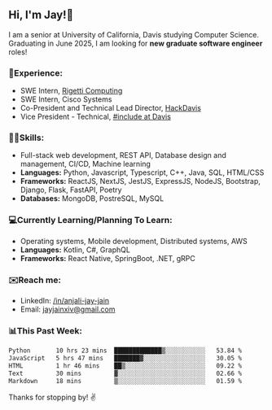 ## Hi, I'm Jay!👋
I am a senior at University of California, Davis studying Computer Science. Graduating in June 2025, I am looking for **new graduate software engineer** roles!

### 💼Experience:
- SWE Intern, [Rigetti Computing](https://www.rigetti.com/)
- SWE Intern, Cisco Systems
- Co-President and Technical Lead Director, [HackDavis](https://hackdavis.io/about-us)
- Vice President - Technical, [#include at Davis](https://includedavis.com/)

### 🧑‍💻Skills:
- Full-stack web development, REST API, Database design and management, CI/CD, Machine learning
- **Languages:** Python, Javascript, Typescript, C++, Java, SQL, HTML/CSS
- **Frameworks:** ReactJS, NextJS, JestJS, ExpressJS, NodeJS, Bootstrap, Django, Flask, FastAPI, Poetry
- **Databases:** MongoDB, PostreSQL, MySQL

### 💻Currently Learning/Planning To Learn:
- Operating systems, Mobile development, Distributed systems, AWS
- **Languages:** Kotlin, C#, GraphQL
- **Frameworks:** React Native, SpringBoot, .NET, gRPC

### ✉️Reach me:
- LinkedIn: [/in/anjali-jay-jain](https://www.linkedin.com/in/anjali-jay-jain)
- Email: [jayjainxiv@gmail.com](mailto:jayjainxiv@gmail.com)

### 📊This Past Week:
<!--START_SECTION:waka-->

```txt
Python       10 hrs 23 mins  █████████████▒░░░░░░░░░░░   53.84 %
JavaScript   5 hrs 47 mins   ███████▓░░░░░░░░░░░░░░░░░   30.05 %
HTML         1 hr 46 mins    ██▒░░░░░░░░░░░░░░░░░░░░░░   09.22 %
Text         30 mins         ▓░░░░░░░░░░░░░░░░░░░░░░░░   02.66 %
Markdown     18 mins         ▒░░░░░░░░░░░░░░░░░░░░░░░░   01.59 %
```

<!--END_SECTION:waka-->

<!--
Here are some ideas to get you started:

- 🔭 I’m currently working on ...
- 🌱 I’m currently learning ...
- 👯 I’m looking to collaborate on ...
- 🤔 I’m looking for help with ...
- 💬 Ask me about ...
- 📫 How to reach me: ...
- 😄 Pronouns: ...
- ⚡ Fun fact: ...
-->

Thanks for stopping by! ✌️
